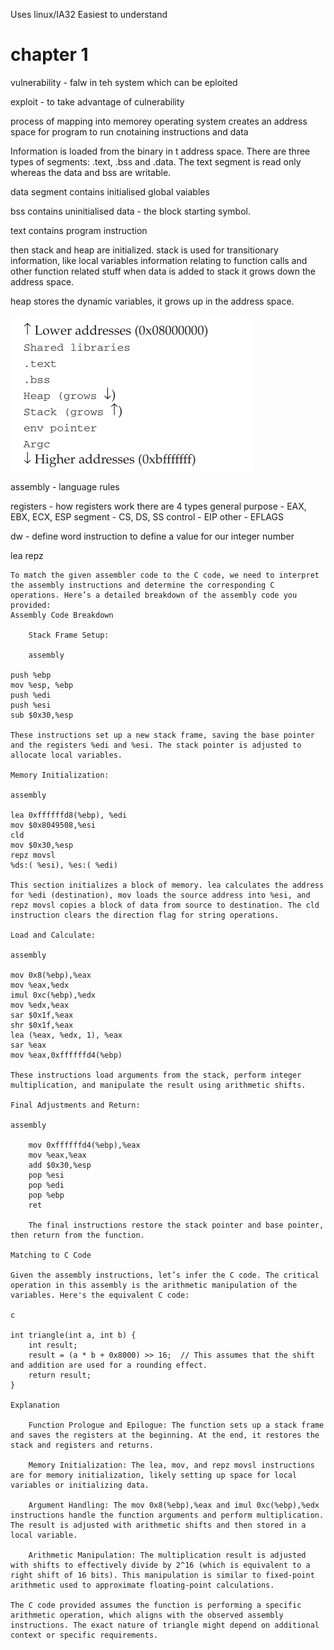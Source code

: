 Uses linux/IA32
Easiest to understand

# chapter 1

vulnerability - falw in teh system which can be eploited

exploit - to take advantage of culnerability

process of mapping into memorey
operating system creates an address space for program to run cnotaining instructions and data

Information is loaded from the binary in t address space. There are three types of segments: .text, .bss and .data. The text segment is read only whereas the data and bss are writable. 

data segment contains initialised global vaiables

bss contains uninitialised data - the block starting symbol.

text contains program instruction

then stack and heap are initialized. 
stack is used for transitionary information, like local variables information relating to function calls and other function related stuff
when data is added to stack it grows down the address space.

heap stores the dynamic variables, it grows up in the address space.

![](2024-08-27-00-16-52.png)

assembly - language rules

registers - how registers work 
there are 4 types
general purpose - EAX, EBX, ECX, ESP
segment - CS, DS, SS
control - EIP
other - EFLAGS

dw - define word instruction to define a value for our integer number

lea
repz

```
To match the given assembler code to the C code, we need to interpret the assembly instructions and determine the corresponding C operations. Here’s a detailed breakdown of the assembly code you provided:
Assembly Code Breakdown

    Stack Frame Setup:

    assembly

push %ebp
mov %esp, %ebp
push %edi
push %esi
sub $0x30,%esp

These instructions set up a new stack frame, saving the base pointer and the registers %edi and %esi. The stack pointer is adjusted to allocate local variables.

Memory Initialization:

assembly

lea 0xffffffd8(%ebp), %edi
mov $0x8049508,%esi
cld
mov $0x30,%esp
repz movsl
%ds:( %esi), %es:( %edi)

This section initializes a block of memory. lea calculates the address for %edi (destination), mov loads the source address into %esi, and repz movsl copies a block of data from source to destination. The cld instruction clears the direction flag for string operations.

Load and Calculate:

assembly

mov 0x8(%ebp),%eax
mov %eax,%edx
imul 0xc(%ebp),%edx
mov %edx,%eax
sar $0x1f,%eax
shr $0x1f,%eax
lea (%eax, %edx, 1), %eax
sar %eax
mov %eax,0xffffffd4(%ebp)

These instructions load arguments from the stack, perform integer multiplication, and manipulate the result using arithmetic shifts.

Final Adjustments and Return:

assembly

    mov 0xffffffd4(%ebp),%eax
    mov %eax,%eax
    add $0x30,%esp
    pop %esi
    pop %edi
    pop %ebp
    ret

    The final instructions restore the stack pointer and base pointer, then return from the function.

Matching to C Code

Given the assembly instructions, let’s infer the C code. The critical operation in this assembly is the arithmetic manipulation of the variables. Here's the equivalent C code:

c

int triangle(int a, int b) {
    int result;
    result = (a * b + 0x8000) >> 16;  // This assumes that the shift and addition are used for a rounding effect.
    return result;
}

Explanation

    Function Prologue and Epilogue: The function sets up a stack frame and saves the registers at the beginning. At the end, it restores the stack and registers and returns.

    Memory Initialization: The lea, mov, and repz movsl instructions are for memory initialization, likely setting up space for local variables or initializing data.

    Argument Handling: The mov 0x8(%ebp),%eax and imul 0xc(%ebp),%edx instructions handle the function arguments and perform multiplication. The result is adjusted with arithmetic shifts and then stored in a local variable.

    Arithmetic Manipulation: The multiplication result is adjusted with shifts to effectively divide by 2^16 (which is equivalent to a right shift of 16 bits). This manipulation is similar to fixed-point arithmetic used to approximate floating-point calculations.

The C code provided assumes the function is performing a specific arithmetic operation, which aligns with the observed assembly instructions. The exact nature of triangle might depend on additional context or specific requirements.

```